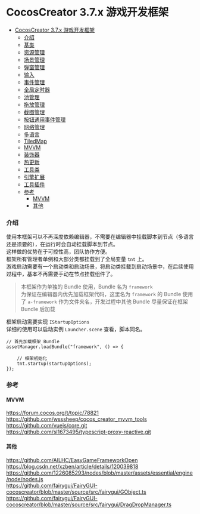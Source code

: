 
# CocosCreator 3.7.x 游戏开发框架

- [CocosCreator 3.7.x 游戏开发框架](#cocoscreator-37x-游戏开发框架)
    - [介绍](#介绍)
    - [基类](./docs/%E5%9F%BA%E7%B1%BB.md)
    - [资源管理](./docs/%E8%B5%84%E6%BA%90%E7%AE%A1%E7%90%86.md)
    - [场景管理](./docs/%E5%9C%BA%E6%99%AF%E7%AE%A1%E7%90%86.md)
    - [弹窗管理](./docs/%E5%BC%B9%E7%AA%97%E7%AE%A1%E7%90%86.md)
    - [输入](./docs/%E8%BE%93%E5%85%A5.md)
    - [事件管理](./docs/%E4%BA%8B%E4%BB%B6%E7%AE%A1%E7%90%86.md)
    - [全局定时器](./docs/%E5%85%A8%E5%B1%80%E5%AE%9A%E6%97%B6%E5%99%A8.md)
    - [池管理](./docs/%E6%B1%A0%E7%AE%A1%E7%90%86.md)
    - [拖放管理](./docs/Drag%26Drop.md)
    - [截图管理](./docs/%E6%88%AA%E5%9B%BE%E7%AE%A1%E7%90%86.md)
    - [按钮通用事件管理](./docs/%E6%8C%89%E9%92%AE%E9%80%9A%E7%94%A8%E4%BA%8B%E4%BB%B6%E7%AE%A1%E7%90%86.md)
    - [网络管理](./docs/%E7%BD%91%E7%BB%9C%E7%AE%A1%E7%90%86.md)
    - [多语言](./docs/%E5%A4%9A%E8%AF%AD%E8%A8%80.md)
    - [TiledMap](./docs/TiledMap.md)
    - [MVVM](./docs/MVVM.md)
    - [装饰器](./docs/%E8%A3%85%E9%A5%B0%E5%99%A8.md)
    - [热更新](./docs/%E7%83%AD%E6%9B%B4%E6%96%B0.md)
    - [工具类](./docs/%E5%B7%A5%E5%85%B7%E7%B1%BB.md)
    - [引擎扩展](./docs/%E5%BC%95%E6%93%8E%E6%89%A9%E5%B1%95.md)
    - [工具插件](./docs/%E5%B7%A5%E5%85%B7%E6%8F%92%E4%BB%B6.md)
    - [参考](#参考)
      - [MVVM](#mvvm)
      - [其他](#其他)
### 介绍

使用本框架可以不再深度依赖编辑器，不需要在编辑器中挂载脚本到节点（多语言还是须要的），在运行时会自动挂载脚本到节点。  
这样做的优势在于可控性高，团队协作方便。  
框架所有管理者单例和大部分类都挂载到了全局变量 `tnt` 上。  
游戏启动需要有一个启动类和启动场景，将启动类挂载到启动场景中，在后续使用过程中，基本不再需要手动在节点挂载组件了。  

>本框架作为单独的 Bundle 使用，Bundle 名为 `framework`  
>为保证在编辑器内优先加载框架代码，这里名为 `framework` 的 Bundle 使用了 `a-framework` 作为文件夹名，开发过程中其他 Bundle 尽量保证在框架 Bundle 后加载

框架启动需要实现 `IStartupOptions`  
详细的使用可以启动实例 `Launcher.scene` 查看，脚本同名。

```
// 首先加载框架 Bundle
assetManager.loadBundle("framework", () => {

    // 框架初始化
    tnt.startup(startupOptions);
});

```

### 参考  
#### MVVM  
https://forum.cocos.org/t/topic/78821  
https://github.com/wsssheep/cocos_creator_mvvm_tools  
https://github.com/vuejs/core.git  
https://github.com/sl1673495/typescript-proxy-reactive.git


#### 其他  
https://github.com/AILHC/EasyGameFrameworkOpen   
https://blog.csdn.net/xzben/article/details/120039818   
https://github.com/1226085293/nodes/blob/master/assets/essential/engine/node/nodes.js   
https://github.com/fairygui/FairyGUI-cocoscreator/blob/master/source/src/fairygui/GObject.ts   
https://github.com/fairygui/FairyGUI-cocoscreator/blob/master/source/src/fairygui/DragDropManager.ts   